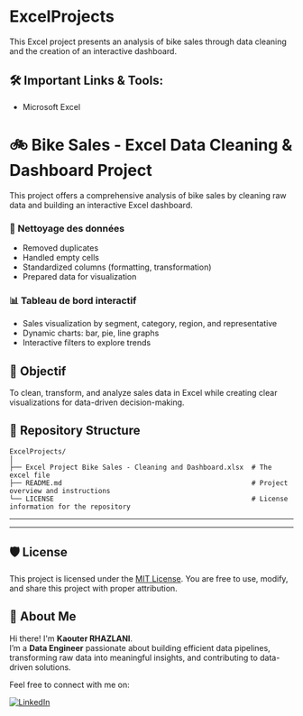 # ExcelProjects
This Excel project presents an analysis of bike sales through data cleaning and the creation of an interactive dashboard.
## 🛠️ Important Links & Tools:
- Microsoft Excel
# 🚲 Bike Sales - Excel Data Cleaning & Dashboard Project

This project offers a comprehensive analysis of bike sales by cleaning raw data and building an interactive Excel dashboard.

### 🔧 Nettoyage des données
- Removed duplicates
- Handled empty cells
- Standardized columns (formatting, transformation)
- Prepared data for visualization

### 📊 Tableau de bord interactif
- Sales visualization by segment, category, region, and representative
- Dynamic charts: bar, pie, line graphs
- Interactive filters to explore trends

## 🎯 Objectif
To clean, transform, and analyze sales data in Excel while creating clear visualizations for data-driven decision-making.

## 📂 Repository Structure
```
ExcelProjects/
│
├── Excel Project Bike Sales - Cleaning and Dashboard.xlsx  # The excel file
├── README.md                                               # Project overview and instructions
└── LICENSE                                                 # License information for the repository
```
---
---

## 🛡️ License

This project is licensed under the [MIT License](LICENSE). You are free to use, modify, and share this project with proper attribution.

## 🌟 About Me

Hi there! I'm **Kaouter RHAZLANI**.  
I’m a **Data Engineer** passionate about building efficient data pipelines, transforming raw data into meaningful insights, and contributing to data-driven solutions.

Feel free to connect with me on:

[![LinkedIn](https://img.shields.io/badge/LinkedIn-Kaouter%20Rhazlani-blue?style=for-the-badge&logo=linkedin)](https://www.linkedin.com/in/kaouter-rhazlani)
